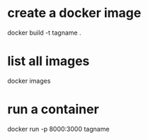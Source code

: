 # create a docker image
docker build -t tagname .

# list all images
docker images

# run a container
docker run -p 8000:3000 tagname